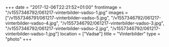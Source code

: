 +++
date = "2017-12-06T22:21:52+01:00"
frontimage = "/v1557346792/061217-vinterbilder-vadso-1.jpg"
images = ["/v1557346791/061217-vinterbilder-vadso-5.jpg", "/v1557346792/061217-vinterbilder-vadso-4.jpg", "/v1557346792/061217-vinterbilder-vadso-3.jpg", "/v1557346792/061217-vinterbilder-vadso-2.jpg", "/v1557346792/061217-vinterbilder-vadso-1.jpg"]
location = ["Vadsø"]
title = "Vinterbilder"
type = "photo"
+++

